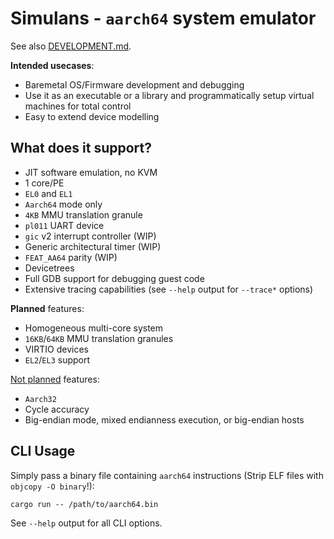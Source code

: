 # Simulans - `aarch64` system emulator

See also [DEVELOPMENT.md](./DEVELOPMENT.md).

**Intended usecases**:

- Baremetal OS/Firmware development and debugging
- Use it as an executable or a library and programmatically setup virtual
  machines for total control
- Easy to extend device modelling

## What does it support?

- JIT software emulation, no KVM
- 1 core/PE
- `EL0` and `EL1`
- `Aarch64` mode only
- `4KB` MMU translation granule
- `pl011` UART device
- `gic` v2 interrupt controller (WIP)
- Generic architectural timer (WIP)
- `FEAT_AA64` parity (WIP)
- Devicetrees
- Full GDB support for debugging guest code
- Extensive tracing capabilities (see `--help` output for `--trace*` options)

**Planned** features:

- Homogeneous multi-core system
- `16KB`/`64KB` MMU translation granules
- VIRTIO devices
- `EL2`/`EL3` support

<ins>Not planned</ins> features:

- `Aarch32`
- Cycle accuracy
- Big-endian mode, mixed endianness execution, or big-endian hosts

## CLI Usage

Simply pass a binary file containing `aarch64` instructions (Strip ELF files with `objcopy -O binary`!):

```shell
cargo run -- /path/to/aarch64.bin
```

See `--help` output for all CLI options.
